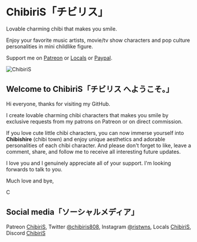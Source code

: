 # ChibiriS「チビリス」

Lovable charming chibi that makes you smile. 

Enjoy your favorite music artists, movie/tv show characters and pop culture personalities in mini childlike figure.

Support me on [Patreon](https://patreon.com/chibiris) or [Locals](https://chibiris.locals.com/) or [Paypal]().


![ChibiriS](https://pbs.twimg.com/media/Fef5dLCaAAAItKF?format=jpg&name=large)

## Welcome to ChibiriS「チビリス へようこそ。」

Hi everyone, thanks for visiting my GitHub.

I create lovable charming chibi characters that makes you smile by exclusive requests from my patrons on Patreon or on direct commission.

If you love cute little chibi characters, you can now immerse yourself into **Chibishire** (chibi town) and enjoy unique aesthetics and adorable personalities of each chibi character. And please don't forget to like, leave a  comment, share, and follow me to receive all interesting future updates.

I love you and I genuinely appreciate all of your support. I'm looking forwards to talk to you.

Much love and bye,

C

## Social media「ソーシャルメディア」

 Patreon [ChibiriS](https://patreon.com/chibiris),
 Twitter [@chibiris808](https://twitter.com/chibiris808),
 Instagram [@ristwns](https://www.instagram.com/chibiris808/), 
 Locals [ChibiriS](https://chibiris.locals.com/),
 Discord [ChibiriS](https://discord.gg/Aq3Xcr5Vwr)


<!--

**chibiris/chibiris** is a ✨ _special_ ✨ repository because its `README.md` (this file) appears on your GitHub profile.

Here are some ideas to get you started:

- 🔭 I’m currently working on ...
- 🌱 I’m currently learning ...
- 👯 I’m looking to collaborate on ...
- 🤔 I’m looking for help with ...
- 💬 Ask me about ...
- 📫 How to reach me: ...
- 😄 Pronouns: ...
- ⚡ Fun fact: ...

update readme.md
「思わず笑顔になってしまう愛らしいチャーミングなちび。」

-->

